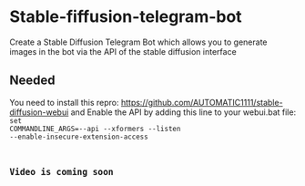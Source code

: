# Stable-fiffusion-telegram-bot
Create a Stable Diffusion Telegram Bot which allows you to generate images in the bot via the API of the stable diffusion interface

## Needed
You need to install this repro:
https://github.com/AUTOMATIC1111/stable-diffusion-webui
and Enable the API by adding this line to your webui.bat file:
<code>set COMMANDLINE_ARGS=--api --xformers --listen --enable-insecure-extension-access<code>

## Video is coming soon
